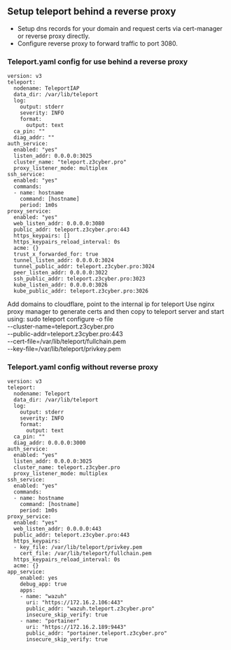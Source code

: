 ## Setup teleport behind a reverse proxy
- Setup dns records for your domain and request certs via cert-manager or reverse proxy directly.
- Configure reverse proxy to forward traffic to port 3080.

### Teleport.yaml config for use behind a reverse proxy

```
version: v3
teleport:
  nodename: TeleportIAP
  data_dir: /var/lib/teleport
  log:
    output: stderr
    severity: INFO
    format:
      output: text
  ca_pin: ""
  diag_addr: ""
auth_service:
  enabled: "yes"
  listen_addr: 0.0.0.0:3025
  cluster_name: "teleport.z3cyber.pro"
  proxy_listener_mode: multiplex
ssh_service:
  enabled: "yes"
  commands:
  - name: hostname
    command: [hostname]
    period: 1m0s
proxy_service:
  enabled: "yes"
  web_listen_addr: 0.0.0.0:3080
  public_addr: teleport.z3cyber.pro:443
  https_keypairs: []
  https_keypairs_reload_interval: 0s
  acme: {}
  trust_x_forwarded_for: true
  tunnel_listen_addr: 0.0.0.0:3024
  tunnel_public_addr: teleport.z3cyber.pro:3024
  peer_listen_addr: 0.0.0.0:3022
  ssh_public_addr: teleport.z3cyber.pro:3023
  kube_listen_addr: 0.0.0.0:3026
  kube_public_addr: teleport.z3cyber.pro:3026
```

Add domains to cloudflare, point to the internal ip for teleport
Use nginx proxy manager to generate certs and then copy to teleport server and start using:
sudo teleport configure -o file \
    --cluster-name=teleport.z3cyber.pro \
    --public-addr=teleport.z3cyber.pro:443 \
    --cert-file=/var/lib/teleport/fullchain.pem \
    --key-file=/var/lib/teleport/privkey.pem


### Teleport.yaml config without reverse proxy

```
version: v3
teleport:
  nodename: Teleport
  data_dir: /var/lib/teleport
  log:
    output: stderr
    severity: INFO
    format:
      output: text
  ca_pin: ""
  diag_addr: 0.0.0.0:3000
auth_service:
  enabled: "yes"
  listen_addr: 0.0.0.0:3025
  cluster_name: teleport.z3cyber.pro
  proxy_listener_mode: multiplex
ssh_service:
  enabled: "yes"
  commands:
  - name: hostname
    command: [hostname]
    period: 1m0s
proxy_service:
  enabled: "yes"
  web_listen_addr: 0.0.0.0:443
  public_addr: teleport.z3cyber.pro:443
  https_keypairs:
  - key_file: /var/lib/teleport/privkey.pem
    cert_file: /var/lib/teleport/fullchain.pem
  https_keypairs_reload_interval: 0s
  acme: {}
app_service:
    enabled: yes
    debug_app: true
    apps:
    - name: "wazuh"
      uri: "https://172.16.2.106:443"
      public_addr: "wazuh.teleport.z3cyber.pro"
      insecure_skip_verify: true
    - name: "portainer"
      uri: "https://172.16.2.189:9443"
      public_addr: "portainer.teleport.z3cyber.pro"
      insecure_skip_verify: true
```